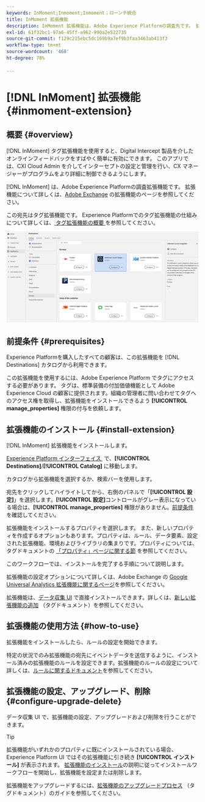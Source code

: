 ```yaml
---
keywords: InMoment;Inmoment;Inmoment；ローンチ統合
title: InMoment 拡張機能
description: InMoment 拡張機能は、Adobe Experience Platformの調査先です。 拡張機能について詳しくは、Adobe Exchange の拡張機能のページを参照してください。
exl-id: 61f32bc1-97a6-45ff-a962-990a2e522735
source-git-commit: f129c215ebc5dc169b9a7ef9b3faa3463ab413f3
workflow-type: tm+mt
source-wordcount: '468'
ht-degree: 78%

---
```


# [!DNL InMoment] 拡張機能 {#inmoment-extension}

## 概要 {#overview}

[!DNL InMoment] タグ拡張機能を使用すると、Digital Intercept 製品を介したオンラインフィードバックをすばやく簡単に有効にできます。 このアプリでは、CXI Cloud Admin を介してインターセプトの設定と管理を行い、CX マネージャーがプログラムをより詳細に制御できるようにします。

[!DNL InMoment] は、Adobe Experience Platformの調査拡張機能です。 拡張機能について詳しくは、[Adobe Exchange](https://exchange.adobe.com/experiencecloud.details.100847.html) の拡張機能のページを参照してください。

この宛先はタグ拡張機能です。 Experience Platformでのタグ拡張機能の仕組みについて詳しくは、[&#x200B; タグ拡張機能の概要 &#x200B;](../launch-extensions/overview.md) を参照してください。

![InMoment 拡張機能](../../assets/catalog/survey/inmoment/catalog.png)

## 前提条件 {#prerequisites}

Experience Platformを購入したすべての顧客は、この拡張機能を [!DNL Destinations] カタログから利用できます。

この拡張機能を使用するには、Adobe Experience Platform でタグにアクセスする必要があります。 タグは、標準装備の付加価値機能として Adobe Experience Cloud の顧客に提供されます。組織の管理者に問い合わせてタグへのアクセス権を取得し、拡張機能をインストールできるよう **[!UICONTROL manage_properties]** 権限の付与を依頼します。

## 拡張機能のインストール {#install-extension}

[!DNL InMoment] 拡張機能をインストールします。

[Experience Platform インターフェイス &#x200B;](https://platform.adobe.com/) で、**[!UICONTROL Destinations]**/**[!UICONTROL Catalog]** に移動します。

カタログから拡張機能を選択するか、検索バーを使用します。

宛先をクリックしてハイライトしてから、右側のパネルで「**[!UICONTROL 設定]**」を選択します。**[!UICONTROL 設定]**&#x200B;コントロールがグレー表示になっている場合は、**[!UICONTROL manage_properties]** 権限がありません。[前提条件](#prerequisites)を確認してください。

拡張機能をインストールするプロパティを選択します。 また、新しいプロパティを作成するオプションもあります。プロパティは、ルール、データ要素、設定された拡張機能、環境およびライブラリの集まりです。プロパティについては、タグドキュメントの [「プロパティ」ページに関する節](../../../tags/ui/administration/companies-and-properties.md#properties-page) を参照してください。

このワークフローでは、インストールを完了する手順について説明します。

拡張機能の設定オプションについて詳しくは、Adobe Exchange の [Google Universal Analytics 拡張機能に関するページ](https://exchange.adobe.com/experiencecloud.details.100847.html)を参照してください。

拡張機能は、[データ収集 UI](https://experience.adobe.com/#/data-collection/) で直接インストールできます。詳しくは、[新しい拡張機能の追加](../../../tags/ui/managing-resources/extensions/overview.md#add-a-new-extension) （タグドキュメント）を参照してください。


## 拡張機能の使用方法 {#how-to-use}

拡張機能をインストールしたら、ルールの設定を開始できます。

特定の状況でのみ拡張機能の宛先にイベントデータを送信するように、インストール済みの拡張機能のルールを設定できます。拡張機能のルールの設定について詳しくは、[ルールに関するドキュメント](../../../tags/ui/managing-resources/rules.md)を参照してください。

## 拡張機能の設定、アップグレード、削除 {#configure-upgrade-delete}

データ収集 UI で、拡張機能の設定、アップグレードおよび削除を行うことができます。

>[!TIP]
>
>拡張機能がいずれかのプロパティに既にインストールされている場合、Experience Platform UI ではその拡張機能に引き続き **[!UICONTROL インストール]** が表示されます。 [拡張機能のインストール](#install-extension)の説明に従ってインストールワークフローを開始し、拡張機能を設定または削除します。

拡張機能をアップグレードするには、[拡張機能のアップグレードプロセス](../../../tags/ui/managing-resources/extensions/extension-upgrade.md) （タグドキュメント）のガイドを参照してください。
